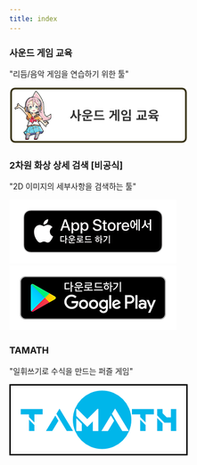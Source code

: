 ```yaml
---
title: index
---
```


### 사운드 게임 교육
"리듬/음악 게임을 연습하기 위한 툴"

[![hp link](img_banner_sound_game_training.ko.png#imgleft)](https://hyoromo.github.io/sound-game-training-universal/ko/)
<div class="clear clear_box"></div>

### 2차원 화상 상세 검색 [비공식]
"2D 이미지의 세부사항을 검색하는 툴"

[![App store link](img_appstore_banner.ko.png#imgleft)](https://itunes.apple.com/kr/app/id793248344?mt=8)[![Google Play link](img_google-play-badge.ko.png#imgleft)](https://play.google.com/store/apps/details?id=jp.hyoromo.nijisearch)
<div class="clear clear_box"></div>

### TAMATH
"일휘쓰기로 수식을 만드는 퍼즐 게임"

[![hp link](img_banner_tamath.png#imgleft)](https://hyoromo.github.io/tamath-site/ko/)
<div class="clear clear_box"></div>